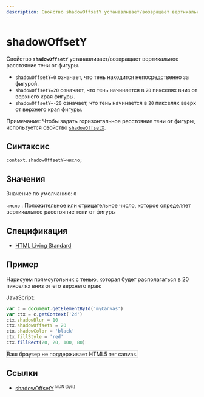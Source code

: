 ```yaml
---
description: Свойство shadowOffsetY устанавливает/возвращает вертикальное расстояние тени от фигуры
---
```


# shadowOffsetY

Свойство **`shadowOffsetY`** устанавливает/возвращает вертикальное расстояние тени от фигуры.

- `shadowOffsetY=0` означает, что тень находится непосредственно за фигурой.
- `shadowOffsetY=20` означает, что тень начинается в `20` пикселях вниз от верхнего края фигуры.
- `shadowOffsetY=-20` означает, что тень начинается в `20` пикселях вверх от верхнего края фигуры.

Примечание: Чтобы задать горизонтальное расстояние тени от фигуры, используется свойство [`shadowOffsetX`](shadowoffsetx.md).

## Синтаксис

```
context.shadowOffsetY=число;
```

## Значения

Значение по умолчанию: `0`

`число`
: Положительное или отрицательное число, которое определяет вертикальное расстояние тени от фигуры

## Спецификация

- [HTML Living Standard](https://html.spec.whatwg.org/multipage/canvas.html#dom-context-2d-shadowoffsety)

## Пример

Нарисуем прямоугольник с тенью, которая будет располагаться в 20 пикселях вниз от его верхнего края:

JavaScript:

```js
var c = document.getElementById('myCanvas')
var ctx = c.getContext('2d')
ctx.shadowBlur = 10
ctx.shadowOffsetY = 20
ctx.shadowColor = 'black'
ctx.fillStyle = 'red'
ctx.fillRect(20, 20, 100, 80)
```

<canvas id="myCanvas" width="300" height="150" style="border:1px solid #d3d3d3;background:#ffffff;">
Ваш браузер не поддерживает HTML5 тег canvas.
</canvas>
<script>
var c=document.getElementById("myCanvas");
var canvOK=1;
try {c.getContext("2d");}
catch (er) {canvOK=0;}
if (canvOK==1){
var ctx=c.getContext("2d");
ctx.shadowBlur=10;
ctx.shadowOffsetY=20;
ctx.shadowColor="black";
ctx.fillStyle="red";
ctx.fillRect(20,20,100,80);
}
</script>

## Ссылки

- [shadowOffsetY](https://developer.mozilla.org/en-US/docs/Web/API/CanvasRenderingContext2D/shadowOffsetY) <sup><small>MDN (рус.)</small></sup>
